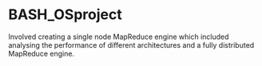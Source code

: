 # BASH_OSproject
Involved creating a single node MapReduce engine which included analysing the performance of different architectures and a fully distributed MapReduce engine.
